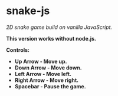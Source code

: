 # snake-js
<i>2D snake game build on vanilla JavaScript.</i>


<b>This version works without node.js.</b>

<b>Controls:</B>
<b>
* Up Arrow - Move up.
* Down Arrow - Move down.
* Left Arrow - Move left.
* Right Arrow - Move right.
* Spacebar - Pause the game.
</b>
